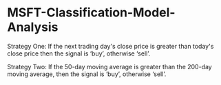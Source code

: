 # MSFT-Classification-Model-Analysis
Strategy One: If the next trading day's close price is greater than today's close price then the signal is ‘buy’, otherwise ‘sell’.

Strategy Two: If the 50-day moving average is greater than the 200-day moving average, then the signal is ‘buy’, otherwise ‘sell’.
